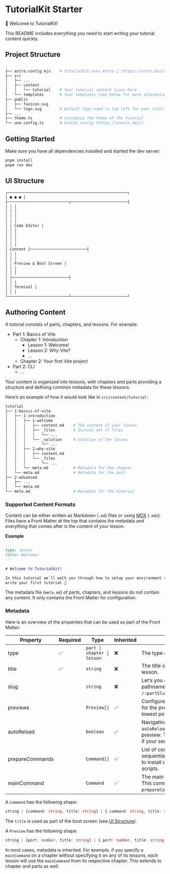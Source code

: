 # TutorialKit Starter

👋 Welcome to TutorialKit!

This README includes everything you need to start writing your tutorial content quickly.

## Project Structure

```bash
.
├── astro.config.mjs    # TutorialKit uses Astro 🚀 (https://astro.build)
├── src
│   ├── ...
│   ├── content
│   │   └── tutorial    # Your tutorial content lives here
│   └── templates       # Your templates (see below for more information)
├── public
│   ├── favicon.svg
│   └── logo.svg        # Default logo used in top left for your tutorial
├── ...
├── theme.ts            # Customize the theme of the tutorial
└── uno.config.ts       # UnoCSS config (https://unocss.dev/)
```

## Getting Started

Make sure you have all dependencies installed and started the dev server:

```bash
pnpm install
pnpm run dev
```

## UI Structure

```markdown
┌─────────────────────────────────────────────────────┐
│ ● ● ● │
├───────────────────────────┬─────────────────────────┤
│ │ │
│ │ │
│ │ │
│ │ │
│ │ Code Editor │
│ │ │
│ │ │
│ │ │
│ │ │
│ Content ├─────────────────────────┤
│ │ │
│ │ │
│ │ Preview & Boot Screen │
│ │ │
│ │ │
│ ├─────────────────────────┤
│ │ │
│ │ Terminal │
│ │ │
└───────────────────────────┴─────────────────────────┘
```

## Authoring Content

A tutorial consists of parts, chapters, and lessons. For example:

- Part 1: Basics of Vite
  - Chapter 1: Introduction
    - Lesson 1: Welcome!
    - Lesson 2: Why Vite?
    - …
  - Chapter 2: Your first Vite project
- Part 2: CLI
  - …

Your content is organized into lessons, with chapters and parts providing a structure and defining common metadata for these lessons.

Here’s an example of how it would look like in `src/content/tutorial`:

```bash
tutorial
├── 1-basics-of-vite
│   ├── 1-introduction
│   │   ├── 1-welcome
│   │   │   ├── content.md    # The content of your lesson
│   │   │   ├── _files        # Initial set of files
│   │   │   │   └── ...
│   │   │   └── _solution     # Solution of the lesson
│   │   │       └── ...
│   │   ├── 2-why-vite
│   │   │   ├── content.md
│   │   │   └── _files
│   │   │       └── ...
│   │   └── meta.md           # Metadata for the chapter
│   └── meta.md               # Metadata for the part
├── 2-advanced
│   ├── ...
│   └── meta.md
└── meta.md                   # Metadata for the tutorial
```

### Supported Content Formats

Content can be either written as Markdown (`.md`) files or using [MDX](https://mdxjs.com/) (`.mdx`). Files have a Front Matter at the top that contains the metadata and everything that comes after is the content of your lesson.

**Example**

```markdown
---
type: lesson
title: Welcome!
---

# Welcome to TutorialKit!

In this tutorial we'll walk you through how to setup your environment to
write your first tutorial 🤩
```

The metadata file (`meta.md`) of parts, chapters, and lessons do not contain any content. It only contains the Front Matter for configuration.

### Metadata

Here is an overview of the properties that can be used as part of the Front Matter:

| Property        | Required | Type                        | Inherited | Description                                                                                                                                           |
| --------------- | -------- | --------------------------- | --------- | ----------------------------------------------------------------------------------------------------------------------------------------------------- |
| type            | ✅       | `part \| chapter \| lesson` | ❌        | The type of the metadata.                                                                                                                             |
| title           | ✅       | `string`                    | ❌        | The title of the part, chapter, or lesson.                                                                                                            |
| slug            |          | `string`                    | ❌        | Let’s you customize the URL pathname which is `/:partSlug/:chapterSlug/:lessonSlug`.                                                                  |
| previews        |          | `Preview[]`                 | ✅        | Configure which ports should be used for the previews. If not specified, the lowest port will be used.                                                |
| autoReload      |          | `boolean`                   | ✅        | Navigating to a lesson that specifies `autoReload` will always reload the preview. This is typically only needed if your server does not support HMR. |
| prepareCommands |          | `Command[]`                 | ✅        | List of commands to execute sequentially. They are typically used to install dependencies or to run scripts.                                          |
| mainCommand     |          | `Command`                   | ✅        | The main command to be executed. This command will run after the `prepareCommands`.                                                                   |

A `Command` has the following shape:

```ts
string | [command: string, title: string] | { command: string, title: string }
```

The `title` is used as part of the boot screen (see [UI Structure](#ui-structure)).

A `Preview` has the following shape:

```ts
string | [port: number, title: string] | { port: number, title: string }
```

In most cases, metadata is inherited. For example, if you specify a `mainCommand` on a chapter without specifying it on any of its lessons, each lesson will use the `mainCommand` from its respective chapter. This extends to chapter and parts as well.
